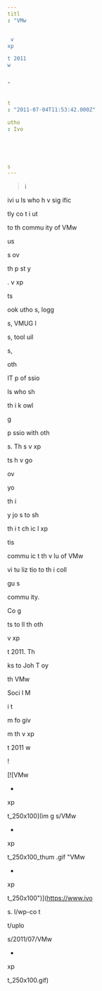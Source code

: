 ```yaml
---
titl
: "VMw


 v
xp

t 2011 
w


"


t
: "2011-07-04T11:53:42.000Z"

utho
: Ivo 





s
---
```


> i

ivi
u
ls who h
v
 sig
ific

tly co
t
i
ut

 to th
 commu
ity of VMw


 us

s ov

 th
 p
st y


. v
xp

ts 


 
ook 
utho
s, 
logg

s, VMUG l




s, tool 
uil


s, 


 oth

 IT p
of
ssio

ls who sh


 th
i
 k
owl

g
 


 p
ssio
 with oth

s. Th
s
 v
xp

ts h
v
 go

 

ov
 


 

yo

 th
i
 

y jo
s to sh


 th
i
 t
ch
ic
l 
xp

tis
 


 commu
ic
t
 th
 v
lu
 of VMw


 


 vi
tu
liz
tio
 to th
i
 coll

gu
s 


 commu
ity.

Co
g

ts to 
ll th
 oth

 v
xp

t 2011. Th

ks to Joh
 T
oy

 


 th
 VMw


 Soci
l M

i
 t

m fo
 giv

 m
 th
 v
xp

t 2011 
w


!

[![VMw


-
xp

t_250x100](im
g
s/VMw


-
xp

t_250x100_thum
.gif "VMw


-
xp

t_250x100")](https://www.ivo





s.
l/wp-co
t

t/uplo

s/2011/07/VMw


-
xp

t_250x100.gif)






